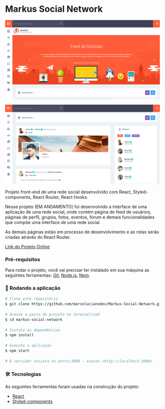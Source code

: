 # Markus Social Network

[![Preview Image](https://github.com/marcolucianodev/markus-social-network/blob/master/public/markus-img01.png)](https://markus-social-network.netlify.app/)

[![Preview Image](https://github.com/marcolucianodev/markus-social-network/blob/master/public/markus-img02.png)](https://markus-social-network.netlify.app/)

Projeto front-end de uma rede social desenvolvido com React, Styled-components, React Router, React Hooks.

Nesse projeto (EM ANDAMENTO) foi desenvolvido a interface de uma aplicação de uma rede social, onde contém página de feed de usuários, páginas de perfil, grupos, fotos, eventos, fórum e demais funcionalidades que compõe uma interface de uma rede social.

As demais páginas estão em processo de desenvolvimento e as rotas serão criadas através do React Router.

[Link do Projeto Online](https://markus-social-network.netlify.app/)

### Pré-requisitos

Para rodar o projeto, você vai precisar ter instalado em sua máquina as seguintes ferramentas:
[Git](https://git-scm.com), [Node.js](https://nodejs.org/en/), [Npm](https://www.npmjs.com/). 

### 🎲 Rodando a aplicação

```bash
# Clone este repositório
$ git clone https://github.com/marcolucianodev/Markus-Social-Network.git

# Acesse a pasta do projeto no terminal/cmd
$ cd markus-social-network

# Instale as dependências
$ npm install

# Execute a aplicação
$ npm start

# O servidor inciará na porta:3000 - acesse <http://localhost:3000>
```

### 🛠 Tecnologias

As seguintes ferramentas foram usadas na construção do projeto:

- [React](https://pt-br.reactjs.org/)
- [Styled-components](https://styled-components.com/)